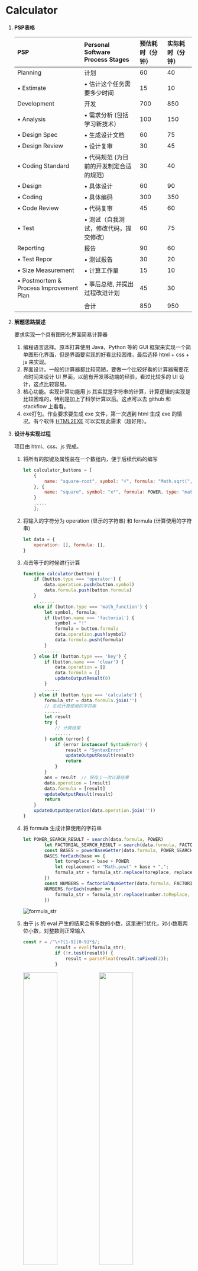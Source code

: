# Calculator







1. **PSP表格**

   | PSP                                     | Personal Software Process Stages        | 预估耗时（分钟） | 实际耗时（分钟） |
   | :-------------------------------------- | :-------------------------------------- | :--------------- | :--------------- |
   | Planning                                | 计划                                    | 60               | 40               |
   | • Estimate                              | • 估计这个任务需要多少时间              | 15               | 10               |
   | Development                             | 开发                                    | 700              | 850              |
   | • Analysis                              | • 需求分析 (包括学习新技术）            | 100              | 150              |
   | • Design Spec                           | • 生成设计文档                          | 60               | 75               |
   | • Design Review                         | • 设计复审                              | 30               | 45               |
   | • Coding Standard                       | • 代码规范 (为目前的开发制定合适的规范) | 30               | 40               |
   | • Design                                | • 具体设计                              | 60               | 90               |
   | • Coding                                | • 具体编码                              | 300              | 350              |
   | • Code Review                           | • 代码复审                              | 45               | 60               |
   | • Test                                  | • 测试（自我测试，修改代码，提交修改）  | 60               | 75               |
   | Reporting                               | 报告                                    | 90               | 60               |
   | • Test Repor                            | • 测试报告                              | 30               | 20               |
   | • Size Measurement                      | • 计算工作量                            | 15               | 10               |
   | • Postmortem & Process Improvement Plan | • 事后总结, 并提出过程改进计划          | 45               | 30               |
   |                                         | 合计                                    | 850              | 950              |

2. **解题思路描述**

   要求实现一个具有图形化界面简易计算器

   1. 编程语言选择。原本打算使用 Java，Python 等的 GUI 框架来实现一个简单图形化界面，但是界面要实现的好看比较困难，最后选择 html + css + js 来实现。
   2. 界面设计。一般的计算器都比较简陋，要做一个比较好看的计算器需要花点时间来设计 UI 界面，以前有开发移动端的经验，看过比较多的 UI 设计，这点比较容易。
   3. 核心功能。实现计算功能用 js 其实就是字符串的计算，计算逻辑的实现是比较困难的，特别是加上了科学计算以后。这点可以去 github 和 stackflow 上看看。
   4. exe打包。作业要求要生成 exe 文件，第一次遇到 html 生成 exe 的情况。有个软件  [HTML2EXE](http://szhnnas.abitsoft.com:8081/) 可以实现此需求（超好用）。

3. **设计与实现过程**

   项目由 html、css、js 完成。

   1. 将所有的按键及属性装在一个数组内，便于后续代码的编写

      ```js
      let calculator_buttons = [
          {
              name: "square-root", symbol: "√", formula: "Math.sqrt(", type: "math_function"
          }, {
              name: "square", symbol: "x²", formula: POWER, type: "math_function"
          }
          .....
          ];
      ```

   2. 将输入的字符分为 operation (显示的字符串) 和 formula (计算使用的字符串)

      ```js
      let data = {
          operation: [], formula: [],
      }
      ```

   3. 点击等于的时候进行计算

      ```js
      function calculator(button) {
          if (button.type === 'operator') {
              data.operation.push(button.symbol)
              data.formula.push(button.formula)
          }
          	......
          else if (button.type === 'math_function') {
              let symbol, formula;
              if (button.name === 'factorial') {
                  symbol = "!"
                  formula = button.formula
                  data.operation.push(symbol)
                  data.formula.push(formula)
              } 
              ......
          } else if (button.type === 'key') {
              if (button.name === 'clear') {
                  data.operation = []
                  data.formula = []
                  updateOutputResult(0)
              } 
              ......
          } else if (button.type === 'calculate') {
              formula_str = data.formula.join('')
              // 生成计算使用的字符串
              ......
              let result
              try {
                  // 计算结果
                  ......
              } catch (error) {
                  if (error instanceof SyntaxError) {
                      result = "SyntaxError"
                      updateOutputResult(result)
                      return
                  }
              }
              ans = result  // 保存上一次计算结果
              data.operation = [result]
              data.formula = [result]
              updateOutputResult(result)
              return
          }
          updateOutputOperation(data.operation.join(''))
      }
      ```

   4. 将 formula 生成计算使用的字符串

      ```js
      let POWER_SEARCH_RESULT = search(data.formula, POWER)
              let FACTORIAL_SEARCH_RESULT = search(data.formula, FACTORIAL)
              const BASES = powerBaseGetter(data.formula, POWER_SEARCH_RESULT)
              BASES.forEach(base => {
                  let toreplace = base + POWER
                  let replacement = "Math.pow(" + base + ",";
                  formula_str = formula_str.replace(toreplace, replacement)
              })
              const NUMBERS = factorialNumGetter(data.formula, FACTORIAL_SEARCH_RESULT)
              NUMBERS.forEach(number => {
                  formula_str = formula_str.replace(number.toReplace, number.replacement)
              })
      ```

      ![formula_str](img\formula_str.jpg)

   5. 由于 js 的 eval 产生的结果会有多数的小数，这里进行优化，对小数取两位小数，对整数则正常输入

      ```js
      const r = /^\+?[1-9][0-9]*$/;
                  result = eval(formula_str);
                  if (!r.test(result)) {
                      result = parseFloat(result.toFixed(2));
                  }
      ```

      <img src="img/before_optim.jpg" width="45%"/><img src="img/after_optim.jpg" width="45%"/>

        

4. **程序性能改进**。记录在改进程序性能上所花费的时间，描述你改进的思路。

   

5. **单元测试展示**

   1. 本项目采用 jest 进行单元测试，这个测试框架用起来十分便利

      ```json
      {
        "devDependencies": {
          "jest": "^29.7.0",
          "jsdom": "^22.1.0"
        },
        "scripts": {
          "test": "jest",
          "coverage": "jest --coverage"
        }
      }
      
      ```

   2. 测试代码

      ```js
      test("7 + 8 = 15", () => {
          calculator(calculator_buttons[4]) // clear
          calculator(calculator_buttons[10])  // 7
          calculator(calculator_buttons[36]) // +
          calculator(calculator_buttons[11])  // 8
          expect(document.querySelector('.operation .value').innerHTML).toBe("7+8")
          calculator(calculator_buttons[35]) // equal
          expect(document.querySelector('.result .value').innerHTML).toBe("15")
      })
      test("√(16) = 4", () => { ...... }
      test("(2 + 2)^(3) = 64", () => { ...... }
      test("exp(2) ≈ 7.39", () => { ...... }
      test("+2^(3) = 8", () => { ...... }
      ```

   3. 构造数据及优化覆盖率

      构造测试数据主要是计算器的运算符都要用上，另外要注意一下比较少见的数据，比如 "+2^(3) = 8"。比较偏的地方注意到了，覆盖率就上去了

   4. 覆盖率结果

   <img src="img/jest.jpg" width="50%"/>

6. 结合在构建之法中学习到的相关内容，撰写解决项目的**心路历程与收获**。